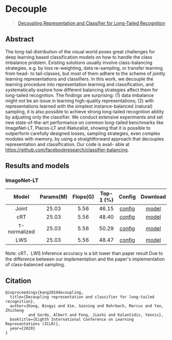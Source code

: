 # Decouple

> [Decoupling Representation and Classifier for Long-Tailed Recognition](https://arxiv.org/abs/1910.09217)

<!-- [ALGORITHM] -->

## Abstract

The long-tail distribution of the visual world poses great challenges for deep
learning based classification models on how to handle the class imbalance problem. Existing solutions usually involve class-balancing strategies, e.g. by loss
re-weighting, data re-sampling, or transfer learning from head- to tail-classes, but
most of them adhere to the scheme of jointly learning representations and classifiers. In this work, we decouple the learning procedure into representation learning and classification, and systematically explore how different balancing strategies affect them for long-tailed recognition. The findings are surprising: (1) data
imbalance might not be an issue in learning high-quality representations; (2) with
representations learned with the simplest instance-balanced (natural) sampling, it
is also possible to achieve strong long-tailed recognition ability by adjusting only
the classifier. We conduct extensive experiments and set new state-of-the-art performance on common long-tailed benchmarks like ImageNet-LT, Places-LT and
iNaturalist, showing that it is possible to outperform carefully designed losses,
sampling strategies, even complex modules with memory, by using a straightforward approach that decouples representation and classification. Our code is avail-
able at https://github.com/facebookresearch/classifier-balancing.

## Results and models

### ImageNet-LT

|    Model     | Params(M) | Flops(G) | Top-1 (%) |                                        Config                                         |  Download   |
| :----------: | :-------: | :------: | :-------: | :-----------------------------------------------------------------------------------: | :---------: |
|    Joint     |   25.03   |   5.56   |   46.15   | [config](./resnext50_decouple-representation_8xb128-instance-balanced_imagenet-lt.py) | [model](<>) |
|     cRT      |   25.03   |   5.56   |   48.40   |          [config](./resnext50_decouple-classifier_8xb128-crt_imagenet-lt.py)          | [model](<>) |
| τ-normalized |   25.03   |   5.56   |   50.29   |          [config](./resnext50_decouple-classifier_1xb512-tau_imagenet-lt.py)          | [model](<>) |
|     LWS      |   25.03   |   5.56   |   48.47   |          [config](./resnext50_decouple-classifier_8xb128-lws_imagenet-lt.py)          | [model](<>) |

Note: cRT、LWS Inference accuracy is a bit lower than paper result Due to the difference between our implementation and the paper's implementation of class-balanced sampling.

## Citation

```
@inproceedings{kang2019decoupling,
  title={Decoupling representation and classifier for long-tailed recognition},
  author={Kang, Bingyi and Xie, Saining and Rohrbach, Marcus and Yan, Zhicheng
          and Gordo, Albert and Feng, Jiashi and Kalantidis, Yannis},
  booktitle={Eighth International Conference on Learning Representations (ICLR)},
  year={2020}
}
```
